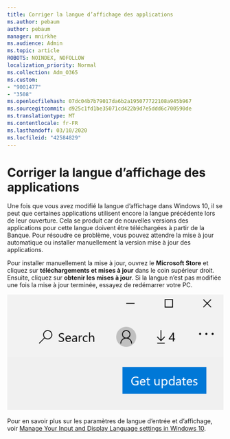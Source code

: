 ```yaml
---
title: Corriger la langue d’affichage des applications
ms.author: pebaum
author: pebaum
manager: mnirkhe
ms.audience: Admin
ms.topic: article
ROBOTS: NOINDEX, NOFOLLOW
localization_priority: Normal
ms.collection: Adm_O365
ms.custom:
- "9001477"
- "3508"
ms.openlocfilehash: 07dc04b7b79017da6b2a195077722108a945b967
ms.sourcegitcommit: d925c1fd1be35071cd422b9d7e5ddd6c700590de
ms.translationtype: MT
ms.contentlocale: fr-FR
ms.lasthandoff: 03/10/2020
ms.locfileid: "42584829"
---
```

# <a name="fix-the-display-language-of-apps"></a>Corriger la langue d’affichage des applications

Une fois que vous avez modifié la langue d’affichage dans Windows 10, il se peut que certaines applications utilisent encore la langue précédente lors de leur ouverture. Cela se produit car de nouvelles versions des applications pour cette langue doivent être téléchargées à partir de la Banque. Pour résoudre ce problème, vous pouvez attendre la mise à jour automatique ou installer manuellement la version mise à jour des applications.

Pour installer manuellement la mise à jour, ouvrez le **Microsoft Store** et cliquez sur **téléchargements et mises à jour** dans le coin supérieur droit. Ensuite, cliquez sur **obtenir les mises à jour**. Si la langue n’est pas modifiée une fois la mise à jour terminée, essayez de redémarrer votre PC.

![Obtenir les mises à jour.](media/get-updates.png)

Pour en savoir plus sur les paramètres de langue d’entrée et d’affichage, voir [Manage Your Input and Display Language settings in Windows 10](https://support.microsoft.com/help/4027670/windows-10-add-and-switch-input-and-display-language-preferences).

